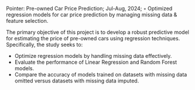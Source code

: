 Pointer:
Pre-owned Car Price Prediction;	Jul-Aug, 2024;
◦	Optimized regression models for car price prediction by managing missing data & feature selection.




The primary objective of this project is to develop a robust predictive model for estimating the price of pre-owned cars using regression techniques. Specifically, the study seeks to:
- Optimize regression models by handling missing data effectively.
- Evaluate the performance of Linear Regression and Random Forest models.
- Compare the accuracy of models trained on datasets with missing data omitted versus datasets with missing data imputed.
